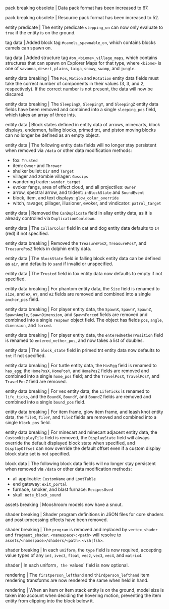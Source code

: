 pack breaking obsolete | Data pack format has been increased to 67.

pack breaking obsolete | Resource pack format has been increased to 52.

entity predicate | The entity predicate `stepping_on` can now only evaluate to `true` if the entity is on the ground.

tag data | Added block tag `#camels_spawnable_on`, which contains blocks camels can spawn on.

tag data | Added structure tag `#on_<biome>_village_maps`, which contains structures that can spawn on Explorer Maps for that type, where `<biome>` is one of `savanna`, `desert`, `plains`, `taiga`, `snowy`, `swamp`, and `jungle`.

entity data breaking | The `Pos`, `Motion` and `Rotation` entity data fields must take the correct number of components in their values (3, 3, and 2, respectively). If the correct number is not present, the data will now be discared.

entity data breaking | The `SleepingX`, `SleepingY`, and `SleepingZ` entity data fields have been removed and combined into a single `sleeping_pos` field, which takes an array of three ints.

entity data | Block states defined in entity data of arrows, minecarts, block displays, endermen, falling blocks, primed tnt, and piston moving blocks can no longer be defined as an empty object.

entity data | The following entity data fields will no longer stay persistent when removed via `/data` or other data modification methods:
* fox: `Trusted`
* item: `Owner` and `Thrower`
* shulker bullet: `Dir` and `Target`
* villager and zombie villager: `Gossips`
* wandering trader: `wander_target`
* evoker fangs, area of effect cloud, and all projectiles: `Owner`
* arrow, spectral arrow, and trident: `inBlockState` and `SoundEvent`
* block, item, and text displays: `glow_color_override`
* witch, ravager, pillager, illusioner, evoker, and vindicator: `patrol_target`

entity data | Removed the `CanDuplicate` field in allay entity data, as it is already controlled via `DuplicationCooldown`.

entity data | The `CollarColor` field in cat and dog entity data defaults to `14` (red) if not specified.

entity data breaking | Removed the `TreasurePosX`, `TreasurePosY`, and `TreasurePosZ` fields in dolphin entity data.

entity data | The `BlockState` field in falling block entity data can be defined as `air`, and defaults to `sand` if invalid or unspecified.

entity data | The `Trusted` field in fox entity data now defaults to empty if not specified.

entity data breaking | For phantom entity data, the `Size` field is renamed to `size`, and `AX`, `AY`, and `AZ` fields are removed and combined into a single `anchor_pos` field.

entity data breaking | For player entity data, the `SpawnX`, `SpawnY`, `SpawnZ`, `SpawnAngle`, `SpawnDimension`, and `SpawnForced` fields are removed and combined into a single `respawn` object field. The object has fields `pos`, `angle`, `dimension`, and `forced`.

entity data breaking | For player entity data, the `enteredNetherPosition` field is renamed to `entered_nether_pos`, and now takes a list of doubles.

entity data | The `block_state` field in primed tnt entity data now defaults to `tnt` if not specified.

entity data breaking | For turtle entity data, the `HasEgg` field is renamed to `has_egg`; the `HomePosX`, `HomePosY`, and `HomePosZ` fields are removed and combined into a single `home_pos` field; and the `TravelPosX`, `TravelPosY`, and `TravelPosZ` field are removed.

entity data breaking | For vex entity data, the `LifeTicks` is renamed to `life_ticks`, and the `BoundX`, `BoundY`, and `BoundZ` fields are removed and combined into a single `bound_pos` field.

entity data breaking | For item frame, glow item frame, and leash knot entity data, the `TileX`, `TileY`, and `TileZ` fields are removed and combined into a single `block_pos` field.

entity data breaking | For minecart and minecart adjacent entity data, the `CustomDisplayTile` field is removed, the `DisplayState` field will always override the default displayed block state when specified, and `DisplayOffset` can now override the default offset even if a custom display block state set is not specified.

block data | The following block data fields will no longer stay persistent when removed via `/data` or other data modification methods:
* all applicable: `CustomName` and `LootTable`
* end gateway: `exit_portal`
* furnace, smoker, and blast furnace: `RecipesUsed`
* skull: `note_block_sound`

assets breaking | Mooshroom models now have a snout.

shader breaking | Shader program definitions in JSON files for core shaders and post-processing effects have been removed.

shader breaking | The `program` is removed and replaced by `vertex_shader` and `fragment_shader`. `<namespace>:<path>` will resolve to `assets/<namespace>/shaders/<path>.<vsh|fsh>`.

shader breaking | In each `uniform`, the `type` field is now required, accepting value types of any `int`, `ivec3`, `float`, `vec2`, `vec3`, `vec4`, and `matrix4`.

shader | In each uniform`, the `values` field is now optional.

rendering | The `firstperson_lefthand` and `thirdperson_lefthand` item rendering transforms are now rendered the same when held in hand.

rendering | When an item or item stack entity is on the ground, model size is taken into account when deciding the hovering motion, preventing the item entity from clipping into the block below it.